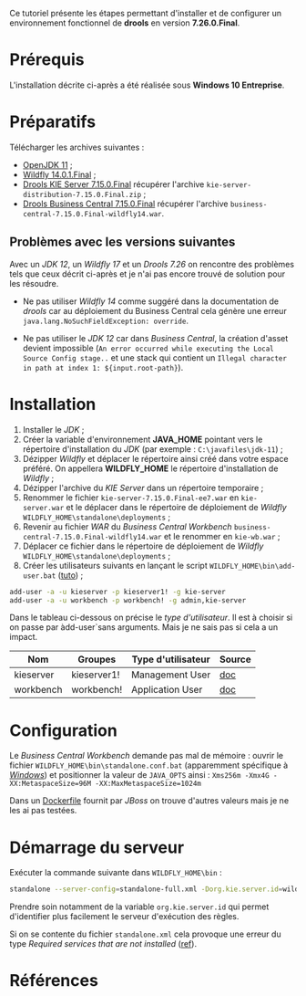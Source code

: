 Ce tutoriel présente les étapes permettant d'installer et de configurer un environnement fonctionnel de **drools** en version **7.26.0.Final**.

# Prérequis
L'installation décrite ci-après a été réalisée sous **Windows 10 Entreprise**.

# Préparatifs
Télécharger les archives suivantes :
* [OpenJDK 11](http://jdk.java.net/archive/) ;
* [Wildfly 14.0.1.Final](https://wildfly.org/downloads/) ;
* [Drools KIE Server 7.15.0.Final](https://download.jboss.org/drools/release/) récupérer l'archive `kie-server-distribution-7.15.0.Final.zip` ;
* [Drools Business Central 7.15.0.Final](https://download.jboss.org/drools/release/) récupérer l'archive `business-central-7.15.0.Final-wildfly14.war`.

## Problèmes avec les versions suivantes
Avec un *JDK 12*, un *Wildfly 17* et un *Drools 7.26* on rencontre des problèmes tels que ceux décrit ci-après et je n'ai pas encore trouvé de solution pour les résoudre.

- Ne pas utiliser *Wildfly 14* comme suggéré dans la documentation de *drools* car au déploiement du Business Central cela génère une erreur `java.lang.NoSuchFieldException: override`.

- Ne pas utiliser le *JDK 12* car dans *Business Central*, la création d'asset devient impossible (`An error occurred while executing the Local Source Config stage..` et une stack qui contient un `Illegal character in path at index 1: ${input.root-path}`).

# Installation
1. Installer le *JDK* ;
1. Créer la variable d'environnement **JAVA_HOME** pointant vers le répertoire d'installation du *JDK* (par exemple : `C:\javafiles\jdk-11`) ;
1. Dézipper *Wildfly* et déplacer le répertoire ainsi créé dans votre espace préféré. On appellera **WILDFLY_HOME** le répertoire d'installation de *Wildfly* ;
1. Dézipper l'archive du *KIE Server* dans un répertoire temporaire ;
1. Renommer le fichier `kie-server-7.15.0.Final-ee7.war` en `kie-server.war` et le déplacer dans le répertoire de déploiement de *Wildfly* `WILDFLY_HOME\standalone\deployments` ;
1. Revenir au fichier *WAR* du *Business Central Workbench* `business-central-7.15.0.Final-wildfly14.war` et le renommer en `kie-wb.war` ;
1. Déplacer ce fichier dans le répertoire de déploiement de *Wildfly* `WILDFLY_HOME\standalone\deployments` ;
1. Créer les utilisateurs suivants en lançant le script `WILDFLY_HOME\bin\add-user.bat` ([tuto][3]) ;

``` bash
add-user -a -u kieserver -p kieserver1! -g kie-server
add-user -a -u workbench -p workbench! -g admin,kie-server
```

Dans le tableau ci-dessous on précise le *type d'utilisateur*. Il est à choisir si on passe par àdd-user`sans arguments. Mais je ne sais pas si cela a un impact.

|Nom        | Groupes   |Type d'utilisateur|Source  |
|-----------|-----------|------------------|--------|
|kieserver  |kieserver1!|Management User   |[doc][1]|
|workbench  |workbench! |Application User  |[doc][2]|


# Configuration
Le *Business Central Workbench* demande pas mal de mémoire : ouvrir le fichier `WILDFLY_HOME\bin\standalone.conf.bat` (apparemment spécifique à [*Windows*](https://stackoverflow.com/questions/24959128/how-to-increase-heap-memory-for-wildfly)) et positionner la valeur de `JAVA_OPTS` ainsi : `Xms256m -Xmx4G -XX:MetaspaceSize=96M -XX:MaxMetaspaceSize=1024m`

Dans un [Dockerfile](https://hub.docker.com/r/jboss/business-central-workbench/dockerfile) fournit par *JBoss* on trouve d'autres valeurs mais je ne les ai pas testées.

# Démarrage du serveur
Exécuter la commande suivante dans `WILDFLY_HOME\bin` :
``` bash
standalone --server-config=standalone-full.xml -Dorg.kie.server.id=wildfly-kieserver -Dorg.kie.server.location=http://localhost:8080/kie-server/services/rest/server -Dorg.kie.server.controller=http://localhost:8080/kie-wb/rest/controller
```

Prendre soin notamment de la variable `org.kie.server.id` qui permet d'identifier plus facilement le serveur d'exécution des règles.

Si on se contente du fichier `standalone.xml` cela provoque une erreur du type *Required services that are not installed* ([ref](https://stackoverflow.com/questions/29126598/deployment-jbpm-console-war-from-eclipse-service-service-jboss-ejb-default-reso)).

# Références
[1]: https://docs.jboss.org/drools/release/7.26.0.Final/drools-docs/html_single/#_installing_the_kie_server
[2]: https://docs.jboss.org/drools/release/7.26.0.Final/drools-docs/html_single/#_wb.usermanagement
[3]: http://www.mastertheboss.com/jboss-jbpm/drools/getting-started-with-business-central-workbench


